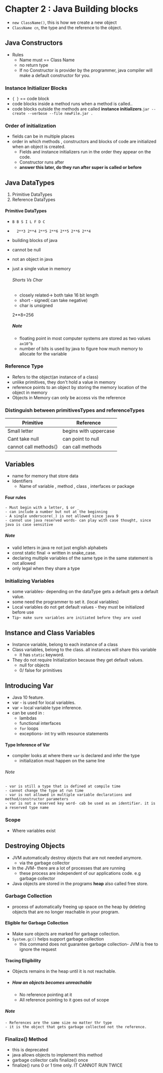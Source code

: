 # Chapter 2 : Java Building blocks

- ```new ClassName()```, this is how we create a new object
- ```ClassName cn```, the type and  the reference to the object.

## Java Constructors
- Rules
    - Name must == Class Name
    - no return type
    - If no Constructor is provider by the programmer, java compiler will make a default constructor for you.
    

### Instance Initializer Blocks
    
- ```{ }``` == code block
- code blocks inside a method runs when a method is called..
- code blocks outside the methods are called **instance initializers**.```jar --create --verbose --file newFile.jar .```
### Order of initialization

- fields can be in multiple places
- order in which methods , constructors and blocks of code are initialized when an object is created.
    - Fields and instance initializers run in the order they appear on the code.
    - Constructor runs after
    - **answer this later, do they run after super is called or before**


## Java DataTypes

1. Primitive DataTypes
2. Reference DataTypes

#### Primitive DataTypes
- ```B B S I L F D C```
- ```  2**3 2**4 2**5 2**6 2**5 2**6 2**4```
- building blocks of java
- cannot be null
- not an object in java
- just a single value in memory

    ###### Shorts Vs Char
    - closely related-> both take 16 bit length
    - short - signed( can take negative)
    - char is unsigned

    2**8=256
 
    ##### Note
    - floating point in most  computer systems are stored as two values ```ax10^b```
    - number of bits is used by java to figure how much memory to allocate for the variable

### Reference Type

- Refers to the object(an instance of a class)
- unlike primitives, they don't hold a value in memory
- reference points to an object by storing the memory location of the object in memory
- Objects in Memory can only be access vis the reference


### Distinguish  between  primitivesTypes and referenceTypes

| Primitive | Reference |
| --------- | ----------|
| Small letter | begins with uppercase |
| Cant take null | can point to null |
| cannot call methods() | can call methods |


## Variables
- name for memory that store data
- Identifiers
    - Name of variable , method , class , interfaces or package

#### Four rules
    - Must begin with a letter, $ or _
    - can include a number but not at the beginning
    - A single underscore(_) is not allowed since java 9 
    - cannot use java reserved words- can play with case thought, since java is case sensitive

##### Note
- valid letters in java re not just english alphabets
- const static final -> written in snake_case.
- declaring multiple variables of the same type in the same statement is not allowed
- only legal when they share a type


### Initializing Variables
- some variables- depending on the dataType gets a default gets a default value.
- some need the programmer to set it. (local variables)
- Local variables do not get default values - they must be initialized before use
- ```Tip~ make sure variables are initiated before they are used```


## Instance and Class Variables

- Instance variable, belong to each instance of a class
- Class variables, belong to the class. all instances will share this variable
    - it has ```static``` keyword.
- They do not require Initialization because they get default values.
    - null for objects
    - 0/ false for primitives


## Introducing Var

- Java 10 feature.
- var - is used for local variables.
- var = local variable type inference.
- can be used in :
    - lambdas
    - functional interfaces
    - ```for``` loops
    - exceptions- int try with resource statements

#### Type Inference of Var

- compiler looks at where there ```var``` is declared and infer the type
    - initialization must happen on the same line
###### Note
    - var is still a type that is defined at compile time
    - cannot change the type at run time
    - var is not allowed in multiple variable declarations and method/constructor parameters
    - var is not a reserved key word- cab be used as an identifier. it is a reserved type name


### Scope
- Where variables exist

## Destroying Objects
- JVM automatically destroy objects that are not needed anymore.
    - via the  garbage collector
- In the JVM- there are a lot of processes that are running
    - these process are independent of our applications code. e.g garbage collector
- Java objects are stored in the programs **heap** also called free store.

### Garbage Collection
- process of automatically freeing up space on the heap by deleting objects that are no longer reachable in your program.

#### Eligible for Garbage Collection
- Make sure objects are marked for garbage collection.
- ```System.gc()``` helps support garbage collection
    - this command does not guarantee garbage collection- JVM is free to ignore the request

#### Tracing Eligibility 

- Objects remains in the heap until it is not reachable.
- ##### How an objects becomes unreachable
    - No reference pointing at it
    - All reference pointing to it goes out of scope

##### Note
    - References are the same size no matter thr type
    - it is the object that gets garbage collected not the reference.

### Finalize() Method
- this is deprecated
- java allows objects to implement this method
- garbage collector calls finalize() once
- finalize() runs  0 or 1 time only. IT CANNOT RUN TWICE